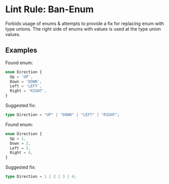 # Lint Rule: Ban-Enum

Forbids usage of enums & attempts to provide a fix for replacing enum with type unions. The right side of enums with values is used at the type union values.

## Examples

Found enum:
```ts
enum Direction {
  Up = 'UP',
  Down = 'DOWN',
  Left = 'LEFT',
  Right = 'RIGHT',
}
```

Suggested fix:
```ts
type Direction = "UP" | "DOWN" | "LEFT" | "RIGHT";
```

Found enum:
```ts
enum Direction {
  Up = 1,
  Down = 2,
  Left = 3,
  Right = 4,
}
```

Suggested fix:
```ts
type Direction = 1 | 2 | 3 | 4;
```